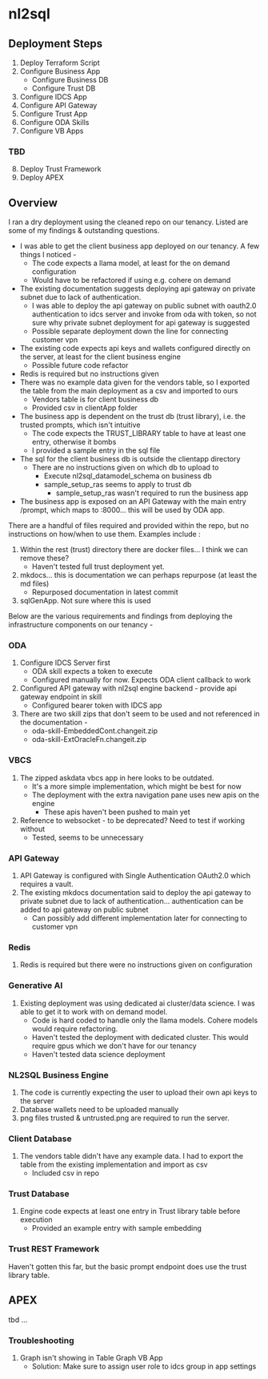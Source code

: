 # nl2sql

## Deployment Steps

1. Deploy Terraform Script
2. Configure Business App
    - Configure Business DB
    - Configure Trust DB
3. Configure IDCS App
4. Configure API Gateway
5. Configure Trust App
6. Configure ODA Skills
7. Configure VB Apps 

### TBD 
8. Deploy Trust Framework
9. Deploy APEX

## Overview

I ran a dry deployment using the cleaned repo on our tenancy. Listed are some of my findings & outstanding questions. 

- I was able to get the client business app deployed on our tenancy. A few things I noticed - 
    - The code expects a llama model, at least for the on demand configuration
    - Would have to be refactored if using e.g. cohere on demand 
- The existing documentation suggests deploying api gateway on private subnet due to lack of authentication. 
    - I was able to deploy the api gateway on public subnet with oauth2.0 authentication to idcs server and invoke from oda with token, so not sure why private subnet deployment for api gateway is suggested
    - Possible separate deployment down the line for connecting customer vpn
- The existing code expects api keys and wallets configured directly on the server, at least for the client business engine 
    - Possible future code refactor
- Redis is required but no instructions given 
- There was no example data given for the vendors table, so I exported the table from the main deployment as a csv and imported to ours
    - Vendors table is for client business db 
    - Provided csv in clientApp folder
- The business app is dependent on the trust db (trust library), i.e. the trusted prompts, which isn't intuitive 
    - The code expects the TRUST_LIBRARY table to have at least one entry, otherwise it bombs 
    - I provided a sample entry in the sql file 
- The sql for the client business db is outside the clientapp directory
    - There are no instructions given on which db to upload to 
        - Execute nl2sql_datamodel_schema on business db 
        - sample_setup_ras seems to apply to trust db
            - sample_setup_ras wasn't required to run the business app 
- The business app is exposed on an API Gateway with the main entry /prompt, which maps to <business-app-ip>:8000... this will be used by ODA app.

There are a handful of files required and provided within the repo, but no instructions on how/when to use them. 
Examples include : 
1. Within the rest (trust) directory there are docker files... I think we can remove these? 
    - Haven't tested full trust deployment yet.
2. mkdocs... this is documentation we can perhaps repurpose (at least the md files)
    - Repurposed documentation in latest commit
3. sqlGenApp. Not sure where this is used

Below are the various requirements and findings from deploying the infrastructure components on our tenancy - 

### ODA 

1. Configure IDCS Server first 
    - ODA skill expects a token to execute
    - Configured manually for now. Expects ODA client callback to work
2. Configured API gateway with nl2sql engine backend - provide api gateway endpoint in skill
    - Configured bearer token with IDCS app 
3. There are two skill zips that don't seem to be used and not referenced in the documentation - 
    - oda-skill-EmbeddedCont.changeit.zip
    - oda-skill-ExtOracleFn.changeit.zip 

### VBCS 

1. The zipped askdata vbcs app in here looks to be outdated. 
    - It's a more simple implementation, which might be best for now
    - The deployment with the extra navigation pane uses new apis on the engine 
        - These apis haven't been pushed to main yet
2. Reference to websocket - to be deprecated? Need to test if working without 
    - Tested, seems to be unnecessary

### API Gateway 
1. API Gateway is configured with Single Authentication OAuth2.0 which requires a vault. 
2. The existing mkdocs documentation said to deploy the api gateway to private subnet due to lack of authentication... authentication can be added to api gateway on public subnet 
    - Can possibly add different implementation later for connecting to customer vpn 

### Redis 
1. Redis is required but there were no instructions given on configuration

### Generative AI 
1. Existing deployment was using dedicated ai cluster/data science. I was able to get it to work with on demand model. 
    - Code is hard coded to handle only the llama models. Cohere models would require refactoring. 
    - Haven't tested the deployment with dedicated cluster. This would require gpus which we don't have for our tenancy
    - Haven't tested data science deployment

### NL2SQL Business Engine 
1. The code is currently expecting the user to upload their own api keys to the server
2. Database wallets need to be uploaded manually 
3. png files trusted & untrusted.png are required to run the server.

### Client Database
1. The vendors table didn't have any example data. I had to export the table from the existing implementation and import as csv 
    - Included csv in repo

### Trust Database
1. Engine code expects at least one entry in Trust library table before execution
    - Provided an example entry with sample embedding

### Trust REST Framework
Haven't gotten this far, but the basic prompt endpoint does use the trust library table. 

## APEX
tbd ...

### Troubleshooting 

1. Graph isn't showing in Table Graph VB App
    - Solution: Make sure to assign user role to idcs group in app settings 
